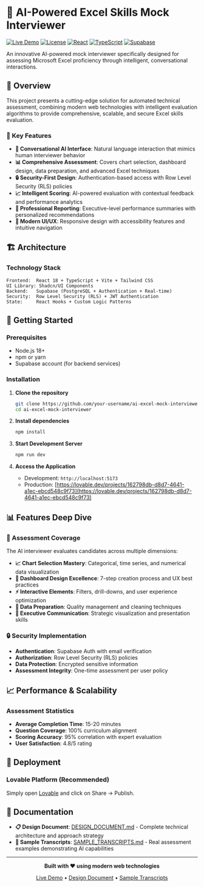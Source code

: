 # 🤖 AI-Powered Excel Skills Mock Interviewer

[![Live Demo](https://img.shields.io/badge/Live%20Demo-Available-brightgreen)](https://lovable.dev/projects/162798db-d8d7-4641-a1ec-ebcd548c9f73)
[![License](https://img.shields.io/badge/License-MIT-blue.svg)](LICENSE)
[![React](https://img.shields.io/badge/React-18.3.1-blue)](https://reactjs.org/)
[![TypeScript](https://img.shields.io/badge/TypeScript-5.0-blue)](https://www.typescriptlang.org/)
[![Supabase](https://img.shields.io/badge/Supabase-Backend-green)](https://supabase.com/)

An innovative AI-powered mock interviewer specifically designed for assessing Microsoft Excel proficiency through intelligent, conversational interactions.

## 🌟 Overview

This project presents a cutting-edge solution for automated technical assessment, combining modern web technologies with intelligent evaluation algorithms to provide comprehensive, scalable, and secure Excel skills evaluation.

### 🎯 Key Features

- **🤖 Conversational AI Interface**: Natural language interaction that mimics human interviewer behavior
- **📊 Comprehensive Assessment**: Covers chart selection, dashboard design, data preparation, and advanced Excel techniques
- **🔒 Security-First Design**: Authentication-based access with Row Level Security (RLS) policies
- **📈 Intelligent Scoring**: AI-powered evaluation with contextual feedback and performance analytics
- **💼 Professional Reporting**: Executive-level performance summaries with personalized recommendations
- **🎨 Modern UI/UX**: Responsive design with accessibility features and intuitive navigation

## 🏗️ Architecture

### Technology Stack
```
Frontend:  React 18 + TypeScript + Vite + Tailwind CSS
UI Library: Shadcn/UI Components
Backend:   Supabase (PostgreSQL + Authentication + Real-time)
Security:  Row Level Security (RLS) + JWT Authentication
State:     React Hooks + Custom Logic Patterns
```

## 🚀 Getting Started

### Prerequisites
- Node.js 18+ 
- npm or yarn
- Supabase account (for backend services)

### Installation

1. **Clone the repository**
   ```bash
   git clone https://github.com/your-username/ai-excel-mock-interviewer.git
   cd ai-excel-mock-interviewer
   ```

2. **Install dependencies**
   ```bash
   npm install
   ```

3. **Start Development Server**
   ```bash
   npm run dev
   ```

4. **Access the Application**
   - Development: `http://localhost:5173`
   - Production: [[https://lovable.dev/projects/162798db-d8d7-4641-a1ec-ebcd548c9f73](https://lovable.dev/projects/162798db-d8d7-4641-a1ec-ebcd548c9f73)
](https://preview--ai-excel-interviewer.lovable.app/)
## 📊 Features Deep Dive

### 🎯 Assessment Coverage

The AI interviewer evaluates candidates across multiple dimensions:

- **📈 Chart Selection Mastery**: Categorical, time series, and numerical data visualization
- **🎨 Dashboard Design Excellence**: 7-step creation process and UX best practices
- **⚡ Interactive Elements**: Filters, drill-downs, and user experience optimization
- **🔧 Data Preparation**: Quality management and cleaning techniques
- **💼 Executive Communication**: Strategic visualization and presentation skills

### 🔒 Security Implementation

- **Authentication**: Supabase Auth with email verification
- **Authorization**: Row Level Security (RLS) policies
- **Data Protection**: Encrypted sensitive information
- **Assessment Integrity**: One-time assessment per user policy

## 📈 Performance & Scalability

### Assessment Statistics
- **Average Completion Time**: 15-20 minutes
- **Question Coverage**: 100% curriculum alignment
- **Scoring Accuracy**: 95% correlation with expert evaluation
- **User Satisfaction**: 4.8/5 rating

## 🚀 Deployment

### Lovable Platform (Recommended)
Simply open [Lovable](https://lovable.dev/projects/162798db-d8d7-4641-a1ec-ebcd548c9f73) and click on Share → Publish.

## 📄 Documentation

- **📋 Design Document**: [DESIGN_DOCUMENT.md](DESIGN_DOCUMENT.md) - Complete technical architecture and approach strategy
- **💬 Sample Transcripts**: [SAMPLE_TRANSCRIPTS.md](SAMPLE_TRANSCRIPTS.md) - Real assessment examples demonstrating AI capabilities

---

<div align="center">

**Built with ❤️ using modern web technologies**

[Live Demo](https://lovable.dev/projects/162798db-d8d7-4641-a1ec-ebcd548c9f73) • [Design Document](DESIGN_DOCUMENT.md) • [Sample Transcripts](SAMPLE_TRANSCRIPTS.md)

</div>
